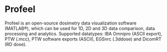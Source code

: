 # Profeel
Profeel is an open-source dosimetry data visualization software (MATLAB®), which can be used for 1D, 2D and 3D data comparison, data processing and analytics. Supported datatypes: IBA Omnipro (ASCII export), PTW (.mcc), PTW software exports (ASCII), EGSnrc (.3ddose) and DicomRT (RD dose).

